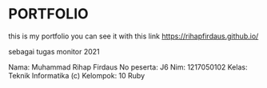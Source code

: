 # PORTFOLIO
this is my portfolio
you can see it with this link https://rihapfirdaus.github.io/

sebagai tugas monitor 2021

Nama: Muhammad Rihap Firdaus
No peserta: J6
Nim: 1217050102
Kelas: Teknik Informatika (c)
Kelompok: 10 Ruby
